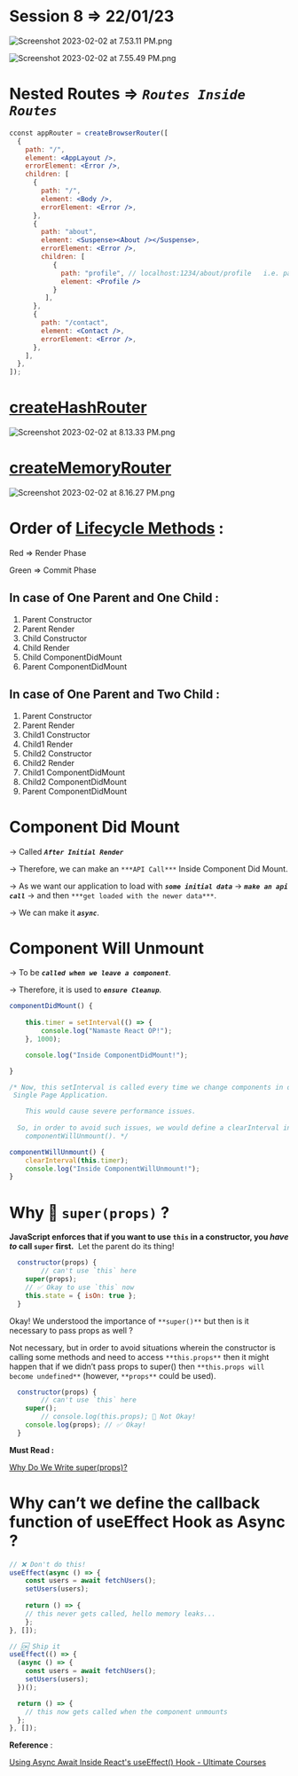 # Session 8 ⇒ 22/01/23

![Screenshot 2023-02-02 at 7.53.11 PM.png](./Screenshot_2023-02-02_at_7.53.11_PM.png)

![Screenshot 2023-02-02 at 7.55.49 PM.png](./Screenshot_2023-02-02_at_7.55.49_PM.png)

# Nested Routes ⇒ ***`Routes Inside Routes`***

```jsx
cconst appRouter = createBrowserRouter([
  {
    path: "/",
    element: <AppLayout />,
    errorElement: <Error />,
    children: [
      {
        path: "/",
        element: <Body />,
        errorElement: <Error />,
      },
      {
        path: "about",
        element: <Suspense><About /></Suspense>,
        errorElement: <Error />,
        children: [
           {
             path: "profile", // localhost:1234/about/profile   i.e. parentPath/{path}
             element: <Profile />
           }
         ],
      },
      {
        path: "/contact",
        element: <Contact />,
        errorElement: <Error />,
      },
    ],
  },
]);
```

# [createHashRouter](https://reactrouter.com/en/main/routers/create-hash-router#createhashrouter)

![Screenshot 2023-02-02 at 8.13.33 PM.png](./Screenshot_2023-02-02_at_8.13.33_PM.png)

# [createMemoryRouter](https://reactrouter.com/en/main/routers/create-memory-router#creatememoryrouter)

![Screenshot 2023-02-02 at 8.16.27 PM.png](./Screenshot_2023-02-02_at_8.16.27_PM.png)

# Order of [Lifecycle Methods](https://projects.wojtekmaj.pl/react-lifecycle-methods-diagram/) :

Red ⇒ Render Phase

Green ⇒ Commit Phase

## In case of One Parent and One Child :

1. Parent Constructor       
2. Parent Render
3. Child Constructor 
4. Child Render
5. Child ComponentDidMount
6. Parent ComponentDidMount

## In case of One Parent and Two Child :

1. Parent Constructor 
2. Parent Render
3. Child1 Constructor 
4. Child1 Render
5. Child2 Constructor 
6. Child2 Render
7. Child1 ComponentDidMount
8. Child2 ComponentDidMount
9. Parent ComponentDidMount

# Component Did Mount

→ Called ***`After Initial Render`***

→ Therefore, we can make an `***API Call***` Inside Component Did Mount.

→ As we want our application to load with ***`some initial data`*** → ***`make an api call`*** → and then `***get loaded with the newer data***`.

→ We can make it ***`async`***.

# Component Will Unmount

→ To be ***`called when we leave a component`***.

→ Therefore, it is used to ***`ensure Cleanup`***.

```jsx
componentDidMount() {
	
	this.timer = setInterval(() => {
		console.log("Namaste React OP!");
	}, 1000);

	console.log("Inside ComponentDidMount!");

}

/* Now, this setInterval is called every time we change components in our 
 Single Page Application.  

	This would cause severe performance issues.
	
  So, in order to avoid such issues, we would define a clearInterval inside the 
	componentWillUnmount(). */ 

componentWillUnmount() {
	clearInterval(this.timer);
	console.log("Inside ComponentWillUnmount!");
}
```

# Why 🤔 `super(props)` ?

**JavaScript enforces that if you want to use `this` in a constructor, you *have to* call `super` first.**  Let the parent do its thing!

```jsx
  constructor(props) {
		// can't use `this` here
    super(props);
    // ✅ Okay to use `this` now
    this.state = { isOn: true };
  }
```

Okay! We understood the importance of `**super()**` but then is it necessary to pass props as well ? 

Not necessary, but in order to avoid situations wherein the constructor is calling some methods and need to access `**this.props**` then it might happen that if we didn’t pass props to super() then `**this.props will become undefined**` (however, `**props**` could be used).

```jsx
  constructor(props) {
		// can't use `this` here
    super();
		// console.log(this.props); 🔴 Not Okay!
    console.log(props); // ✅ Okay!
  }
```

**Must Read :** 

[Why Do We Write super(props)?](https://overreacted.io/why-do-we-write-super-props/)

# Why can’t we define the callback function of useEffect Hook as Async ?

```jsx
// ❌ Don't do this!
useEffect(async () => {
	const users = await fetchUsers();
	setUsers(users);
	
	return () => {
	// this never gets called, hello memory leaks...
	};
}, []);
```

```jsx
// 🆗 Ship it
useEffect(() => {
  (async () => {
    const users = await fetchUsers();
    setUsers(users);
  })();

  return () => {
    // this now gets called when the component unmounts
  };
}, []);
```

**Reference** : 

[Using Async Await Inside React's useEffect() Hook - Ultimate Courses](https://ultimatecourses.com/blog/using-async-await-inside-react-use-effect-hook)